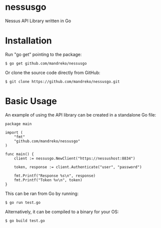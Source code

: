 nessusgo
========

Nessus API Library written in Go

Installation
============

Run "go get" pointing to the package:

```
$ go get github.com/mandreko/nessusgo
```

Or clone the source code directly from GitHub:

```
$ git clone https://github.com/mandreko/nessusgo.git
```

Basic Usage
===========

An example of using the API library can be created in a standalone Go file:

```
package main

import (
	"fmt"
	"github.com/mandreko/nessusgo"
)

func main() {
	client := nessusgo.NewClient("https://nessushost:8834")

	token, response := client.Authenticate("user", "password")

	fmt.Printf("Response %s\n", response)
	fmt.Printf("Token %v\n", token)
}
```

This can be ran from Go by running:

```
$ go run test.go
```

Alternatively, it can be compiled to a binary for your OS:

```
$ go build test.go
```